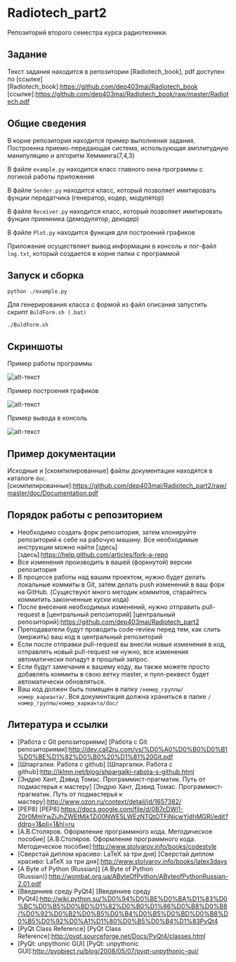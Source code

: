 Radiotech_part2
===============

Репозиторий второго семестра курса радиотехники.

Задание
-------
Текст задания находится в репозитории [Radiotech_book], pdf доступен по [ссылке]
[Radiotech_book]:https://github.com/dep403mai/Radiotech_book
[ссылке]:https://github.com/dep403mai/Radiotech_book/raw/master/Radiotech.pdf

Общие сведения
--------------

В корне репозитория находится пример выполнения задания. Построенна приемо-передающая система, использующая амплитудную манипуляцию и алгоритм Хемминга(7,4,3)

В файле `example.py` находится класс главного окна программы с логикой работы приложения

В файле `Sender.py` находится класс, который позволяет имитировать фунции передатчика (генератор, кодер, модулятор)

В файле `Receiver.py` находится класс, который позволяет имитировать фунции приемника (демодулятор, декодер)

В файле `Plot.py` находится функция для построений графиков

Приложение осуществляет вывод информации в консоль и лог-файл `log.txt`, который создается в корне папки с программой

Запуск и сборка
---------------

```python ./example.py```

Для генерирования класса с формой из файл описания запустить скрипт `BuldForm.sh (.bat)`

`./BuldForm.sh`

Скриншоты
----------

Пример работы программы

![alt-текст](https://github.com/dep403mai/Radiotech_part2/blob/master/ScreenshotMainWindow.png "Пример работы программы")

Пример построения графиков

![alt-текст](https://github.com/dep403mai/Radiotech_part2/blob/master/ScreenshotPlot.png "Пример построения графиков")

Пример вывода в консоль

![alt-текст](https://github.com/dep403mai/Radiotech_part2/blob/master/ScreenshotConsole.png "Пример вывода в консоль")

Пример документации
------------------
Исходные и [скомпилированные] файлы документации находятся в каталоге `doc`.
[скомпилированные]:https://github.com/dep403mai/Radiotech_part2/raw/master/doc/Documentation.pdf

Порядок работы с репозиторием
------------------------------
- Необходимо создать форк репозитория, затем клонируйте репозиторий к себе на рабочую машину. Все необходимые инструкции можно найти [здесь]
[здесь]:https://help.github.com/articles/fork-a-repo
- Все изменения производить в вашей (форкнутой) версии репозитория
- В процессе работы над вашим проектом, нужно будет делать локальные коммиты в Git, затем делать push изменений в ваш форк на GitHub. (Существуют много методик коммитов, старайтесь коммитить законченные куски кода)
- После внесения необходимых изменений, нужно отправить pull-request в [центральный репозиторий]
[центральный репозиторий]:https://github.com/dep403mai/Radiotech_part2
- Преподаватели будут проводить code-review перед тем, как слить (мержить) ваш код в центральный репозиторий
- Если после отправки pull-request вы внесли новые изменения в код, отправлять новый pull-request не нужно, все изменения автоматически попадут в прошлый запрос. 
- Если будут замечания к вашему коду, вы также можете просто добавлять коммиты в свою ветку master, и пулл-реквест будет автоматически обновляться.
- Ваш код должен быть помещен в папку `/номер_группы/номер_варианта/`. Вся документация должна храниться в папке `/номер_группы/номер_варианта/doc/`

Литература и ссылки
-------------------
- [Работа с Git репозиториями]
[Работа с Git репозиториями]:http://dev.call2ru.com/vs/%D0%A0%D0%B0%D0%B1%D0%BE%D1%82%D0%B0%20%D1%81%20Git.pdf
- [Шпаргалки. Работа с github]
[Шпаргалки. Работа с github]:http://iklmn.net/blog/shpargalki-rabota-s-github.html
- [Эндрю Хант, Дэвид Томас. Программист-прагматик. Путь от подмастерья к мастеру]
[Эндрю Хант, Дэвид Томас. Программист-прагматик. Путь от подмастерья к мастеру]:http://www.ozon.ru/context/detail/id/1657382/
- [PEP8]
[PEP8]:https://docs.google.com/file/d/0B7cDWj1-Z0r0MmYwZjJhZWEtMjk1Zi00NWE5LWEzNTQtOTFjNjcwYjdhMGRl/edit?ddrp=1&pli=1&hl=ru
- [А.В.Столяров. Оформление программного кода. Методическое пособие]
[А.В.Столяров. Оформление программного кода. Методическое пособие]:http://www.stolyarov.info/books/codestyle
- [Сверстай диплом красиво: LaTeX за три дня]
[Сверстай диплом красиво: LaTeX за три дня]:http://www.stolyarov.info/books/latex3days
- [A Byte of Python (Russian)]
[A Byte of Python (Russian)]:http://wombat.org.ua/AByteOfPython/AByteofPythonRussian-2.01.pdf
- [Введениев среду PyQt4]
[Введениев среду PyQt4]:http://wiki.python.su/%D0%94%D0%BE%D0%BA%D1%83%D0%BC%D0%B5%D0%BD%D1%82%D0%B0%D1%86%D0%B8%D0%B8/%D0%92%D0%B2%D0%B5%D0%B4%D0%B5%D0%BD%D0%B8%D0%B5%D0%92%D0%A1%D1%80%D0%B5%D0%B4%D1%83PyQt4
- [PyQt Class Reference]
[PyQt Class Reference]:http://pyqt.sourceforge.net/Docs/PyQt4/classes.html
- [PyQt: unpythonic GUI]
[PyQt: unpythonic GUI]:http://pyobject.ru/blog/2008/05/07/pyqt-unpythonic-gui/
